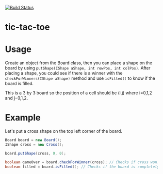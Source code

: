 [![Build Status](https://travis-ci.org/bericardo/tic-tac-toe.svg?branch=master)](https://travis-ci.org/bericardo/tic-tac-toe)

# tic-tac-toe

# Usage

Create an object from the Board class, then you can place a shape on the board by using  `putShape(IShape aShape, int rowPos, int colPos)`. After placing a shape, you could see if there is a winner with the `checkForWinners(IShape aShape)` method and use `isFilled()` to know if the board is filled.

This is a 3 by 3 board so the position of a cell should be (i,j) where i=0,1,2 and j=0,1,2.

# Example

Let's put a cross shape on the top left corner of the board.

``` java
Board board = new Board();
IShape cross = new Cross();

board.putShape(cross, 0, 0);

boolean gameOver = board.checkForWinner(cross); // Checks if cross won.
boolean filled = board.isFilled(); // Checks if the board is completely filled with shapes.
```
